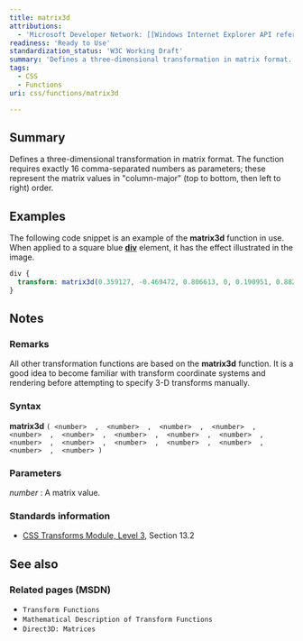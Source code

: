```yaml
---
title: matrix3d
attributions:
  - 'Microsoft Developer Network: [[Windows Internet Explorer API reference](http://msdn.microsoft.com/en-us/library/ie/hh828809%28v=vs.85%29.aspx) Article]'
readiness: 'Ready to Use'
standardization_status: 'W3C Working Draft'
summary: 'Defines a three-dimensional transformation in matrix format.  The function requires exactly 16 comma-separated numbers as parameters; these represent the matrix values in &quot;column-major&quot; (top to bottom, then left to right) order.'
tags:
  - CSS
  - Functions
uri: css/functions/matrix3d

---
```

## Summary

Defines a three-dimensional transformation in matrix format. The function requires exactly 16 comma-separated numbers as parameters; these represent the matrix values in &quot;column-major&quot; (top to bottom, then left to right) order.

## Examples

The following code snippet is an example of the **matrix3d** function in use. When applied to a square blue [**div**](/html/elements/div) element, it has the effect illustrated in the image.

``` css
div {
  transform: matrix3d(0.359127, -0.469472, 0.806613, 0, 0.190951, 0.882948, 0.428884, 0, -0.913545, 0, 0.406737, 0, 0, 0, 0, 1);
}
```

## Notes

### Remarks

All other transformation functions are based on the **matrix3d** function. It is a good idea to become familiar with transform coordinate systems and rendering before attempting to specify 3-D transforms manually.

### Syntax

**matrix3d** `( <number>  ,  <number>  ,  <number>  ,  <number>  ,  <number>  ,  <number>  ,  <number>  ,  <number>  ,  <number>  ,  <number>  ,  <number>  ,  <number>  ,  <number>  ,  <number>  ,  <number>  ,  <number> )`

### Parameters

*number*
:   A matrix value.

### Standards information

-   [CSS Transforms Module, Level 3](http://go.microsoft.com/fwlink/p/?LinkID=223145), Section 13.2

## See also

### Related pages (MSDN)

-   `Transform Functions`
-   `Mathematical Description of Transform Functions`
-   `Direct3D: Matrices`
